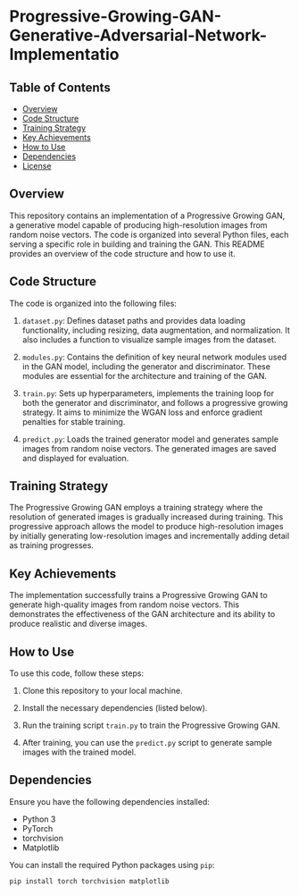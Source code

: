 # Progressive-Growing-GAN-Generative-Adversarial-Network-Implementatio

## Table of Contents

- [Overview](#overview)
- [Code Structure](#code-structure)
- [Training Strategy](#training-strategy)
- [Key Achievements](#key-achievements)
- [How to Use](#how-to-use)
- [Dependencies](#dependencies)
- [License](#license)

## Overview

This repository contains an implementation of a Progressive Growing GAN, a generative model capable of producing high-resolution images from random noise vectors. The code is organized into several Python files, each serving a specific role in building and training the GAN. This README provides an overview of the code structure and how to use it.

## Code Structure

The code is organized into the following files:

1. `dataset.py`: Defines dataset paths and provides data loading functionality, including resizing, data augmentation, and normalization. It also includes a function to visualize sample images from the dataset.

2. `modules.py`: Contains the definition of key neural network modules used in the GAN model, including the generator and discriminator. These modules are essential for the architecture and training of the GAN.

3. `train.py`: Sets up hyperparameters, implements the training loop for both the generator and discriminator, and follows a progressive growing strategy. It aims to minimize the WGAN loss and enforce gradient penalties for stable training.

4. `predict.py`: Loads the trained generator model and generates sample images from random noise vectors. The generated images are saved and displayed for evaluation.

## Training Strategy

The Progressive Growing GAN employs a training strategy where the resolution of generated images is gradually increased during training. This progressive approach allows the model to produce high-resolution images by initially generating low-resolution images and incrementally adding detail as training progresses.

## Key Achievements

The implementation successfully trains a Progressive Growing GAN to generate high-quality images from random noise vectors. This demonstrates the effectiveness of the GAN architecture and its ability to produce realistic and diverse images.

## How to Use

To use this code, follow these steps:

1. Clone this repository to your local machine.

2. Install the necessary dependencies (listed below).

3. Run the training script `train.py` to train the Progressive Growing GAN.

4. After training, you can use the `predict.py` script to generate sample images with the trained model.

## Dependencies

Ensure you have the following dependencies installed:

- Python 3
- PyTorch
- torchvision
- Matplotlib

You can install the required Python packages using `pip`:

```bash
pip install torch torchvision matplotlib
